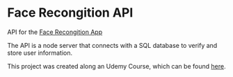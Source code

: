 # Face Recongition API 

 API for the [Face Recongition App](https://github.com/ben-sikora/face-recognition-app)

The API is a node server that connects with a SQL database to verify and store user information. 

This project was created along an Udemy Course, which can be found [here](https://www.udemy.com/course/the-complete-web-developer-zero-to-mastery/#reviews).
